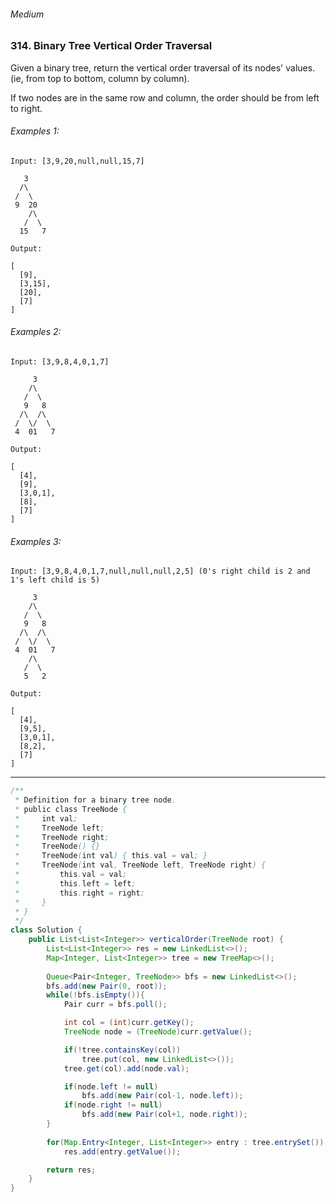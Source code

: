 ###### Medium

### 314. Binary Tree Vertical Order Traversal

Given a binary tree, return the vertical order traversal of its nodes' values. (ie, from top to bottom, column by column).  

If two nodes are in the same row and column, the order should be from left to right.  

###### Examples 1:
```
Input: [3,9,20,null,null,15,7]

   3
  /\
 /  \
 9  20
    /\
   /  \
  15   7 

Output:

[
  [9],
  [3,15],
  [20],
  [7]
]
```

###### Examples 2:
```
Input: [3,9,8,4,0,1,7]

     3
    /\
   /  \
   9   8
  /\  /\
 /  \/  \
 4  01   7 

Output:

[
  [4],
  [9],
  [3,0,1],
  [8],
  [7]
]
```

###### Examples 3:
```
Input: [3,9,8,4,0,1,7,null,null,null,2,5] (0's right child is 2 and 1's left child is 5)

     3
    /\
   /  \
   9   8
  /\  /\
 /  \/  \
 4  01   7
    /\
   /  \
   5   2

Output:

[
  [4],
  [9,5],
  [3,0,1],
  [8,2],
  [7]
]
```

***

```java
/**
 * Definition for a binary tree node.
 * public class TreeNode {
 *     int val;
 *     TreeNode left;
 *     TreeNode right;
 *     TreeNode() {}
 *     TreeNode(int val) { this.val = val; }
 *     TreeNode(int val, TreeNode left, TreeNode right) {
 *         this.val = val;
 *         this.left = left;
 *         this.right = right;
 *     }
 * }
 */
class Solution {
    public List<List<Integer>> verticalOrder(TreeNode root) {
        List<List<Integer>> res = new LinkedList<>();
        Map<Integer, List<Integer>> tree = new TreeMap<>();
        
        Queue<Pair<Integer, TreeNode>> bfs = new LinkedList<>();
        bfs.add(new Pair(0, root));
        while(!bfs.isEmpty()){
            Pair curr = bfs.poll();

            int col = (int)curr.getKey();
            TreeNode node = (TreeNode)curr.getValue();

            if(!tree.containsKey(col))
                tree.put(col, new LinkedList<>());
            tree.get(col).add(node.val);

            if(node.left != null)
                bfs.add(new Pair(col-1, node.left));
            if(node.right != null)
                bfs.add(new Pair(col+1, node.right));
        }
        
        for(Map.Entry<Integer, List<Integer>> entry : tree.entrySet())
            res.add(entry.getValue());

        return res;
    }
}
```
